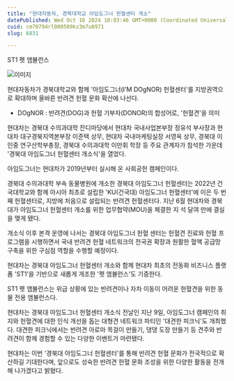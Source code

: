 ```yaml
---
title: "현대자동차, 경북대학교 아임도그너 헌혈센터 개소"
datePublished: Wed Oct 16 2024 10:03:46 GMT+0000 (Coordinated Universal Time)
cuid: cm70794rl000509kz3m7u8971
slug: 6831

---
```



ST1 펫 앰뷸런스

![이미지](https://cdn.hashnode.com/res/hashnode/image/upload/v1739261267444/b1c27e23-4302-4258-a3fb-6c4102d361ba.jpeg)

현대자동차가 경북대학교와 함께 '아임도그너(I'M DOgNOR) 헌혈센터'를 지방권역으로 확대하며 올바른 반려견 헌혈 문화 확산에 나선다.

* DOgNOR : 반려견(DOG)과 헌혈 기부자(DONOR)의 합성어로, '헌혈견'을 의미

현대차는 경북대 수의과대학 잔디마당에서 현대차 국내사업본부장 정유석 부사장과 현대차 대구경북지역본부장 이준택 상무, 현대차 국내마케팅실장 서영옥 상무, 경북대 이인중 연구산학부총장, 경북대 수의과대학 이만휘 학장 등 주요 관계자가 참석한 가운데 '경북대 아임도그너 헌혈센터 개소식'을 열었다.

아임도그너는 현대차가 2019년부터 실시해 온 사회공헌 캠페인이다.

경북대 수의과대학 부속 동물병원에 개소한 경북대 아임도그너 헌혈센터는 2022년 건국대학교와 함께 아시아 최초로 설립한 'KU(건국대) 아임도그너 헌혈센터'에 이은 두 번째 헌혈센터로, 지방에 처음으로 설립되는 반려견 헌혈센터다. 지난 6월 현대차와 경북대가 아임도그너 헌혈센터 개소를 위한 업무협약(MOU)을 체결한 지 석 달여 만에 결실을 맺게 됐다.

개소식 이후 본격 운영에 나서는 경북대 아임도그너 헌혈 센터는 헌혈견 진료와 헌혈 프로그램을 시행하면서 국내 반려견 헌혈 네트워크의 전국권 확장과 원활한 혈액 공급망 구축을 위한 구심점 역할을 수행할 예정이다.

현대차는 경북대 아임도그너 헌혈센터 개소와 함께 현대차 최초의 전동화 비즈니스 플랫폼 'ST1'을 기반으로 새롭게 개조한 '펫 앰뷸런스'도 기증한다.

ST1 펫 앰뷸런스는 위급 상황에 있는 반려견이나 자차 이동이 어려운 헌혈견을 위한 동물 전용 앰뷸런스다.

현대차는 경북대 아임도그너 헌혈센터 개소식 전날인 지난 9일, 아임도그너 캠페인의 취지와 헌혈견에 대한 인식 개선을 돕는 대형견 네트워크 파티인 '대견한 피크닉'도 개최했다. 대견한 피크닉에서는 반려견 아로마 목걸이 만들기, 댕댕 도장 만들기 등 견주와 반려견이 함께 경험할 수 있는 다양한 이벤트가 마련됐다.

현대차는 이번 '경북대 아임도그너 헌혈센터'를 통해 반려견 헌혈 문화가 전국적으로 확산하길 기대한다며, 앞으로도 성숙한 반려견 헌혈 문화 조성을 위한 다양한 활동을 전개해 나가겠다고 밝혔다.